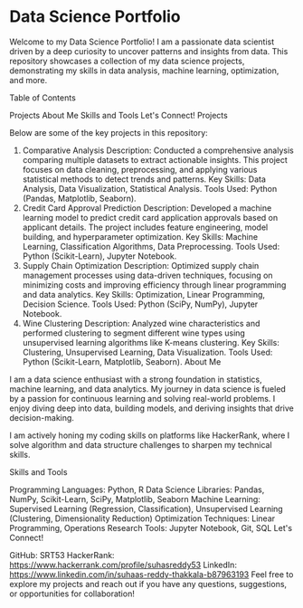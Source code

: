# Data Science Portfolio

Welcome to my Data Science Portfolio! I am a passionate data scientist driven by a deep curiosity to uncover patterns and insights from data. This repository showcases a collection of my data science projects, demonstrating my skills in data analysis, machine learning, optimization, and more.

Table of Contents

Projects
About Me
Skills and Tools
Let's Connect!
Projects

Below are some of the key projects in this repository:

1. Comparative Analysis
Description: Conducted a comprehensive analysis comparing multiple datasets to extract actionable insights. This project focuses on data cleaning, preprocessing, and applying various statistical methods to detect trends and patterns.
Key Skills: Data Analysis, Data Visualization, Statistical Analysis.
Tools Used: Python (Pandas, Matplotlib, Seaborn).
2. Credit Card Approval Prediction
Description: Developed a machine learning model to predict credit card application approvals based on applicant details. The project includes feature engineering, model building, and hyperparameter optimization.
Key Skills: Machine Learning, Classification Algorithms, Data Preprocessing.
Tools Used: Python (Scikit-Learn), Jupyter Notebook.
3. Supply Chain Optimization
Description: Optimized supply chain management processes using data-driven techniques, focusing on minimizing costs and improving efficiency through linear programming and data analytics.
Key Skills: Optimization, Linear Programming, Decision Science.
Tools Used: Python (SciPy, NumPy), Jupyter Notebook.
4. Wine Clustering
Description: Analyzed wine characteristics and performed clustering to segment different wine types using unsupervised learning algorithms like K-means clustering.
Key Skills: Clustering, Unsupervised Learning, Data Visualization.
Tools Used: Python (Scikit-Learn, Matplotlib, Seaborn).
About Me

I am a data science enthusiast with a strong foundation in statistics, machine learning, and data analytics. My journey in data science is fueled by a passion for continuous learning and solving real-world problems. I enjoy diving deep into data, building models, and deriving insights that drive decision-making.

I am actively honing my coding skills on platforms like HackerRank, where I solve algorithm and data structure challenges to sharpen my technical skills.

Skills and Tools

Programming Languages: Python, R
Data Science Libraries: Pandas, NumPy, Scikit-Learn, SciPy, Matplotlib, Seaborn
Machine Learning: Supervised Learning (Regression, Classification), Unsupervised Learning (Clustering, Dimensionality Reduction)
Optimization Techniques: Linear Programming, Operations Research
Tools: Jupyter Notebook, Git, SQL
Let's Connect!

GitHub: SRT53
HackerRank: https://www.hackerrank.com/profile/suhasreddy53
LinkedIn: https://www.linkedin.com/in/suhaas-reddy-thakkala-b87963193
Feel free to explore my projects and reach out if you have any questions, suggestions, or opportunities for collaboration!
